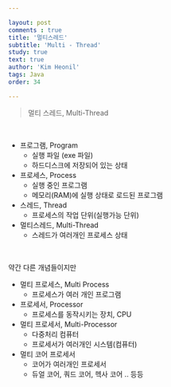 ```yaml
---

layout: post
comments : true
title: '멀티스레드'
subtitle: 'Multi - Thread'
study: true
text: true
author: 'Kim Heonil'
tags: Java
order: 34

---
```


 

> 멀티 스레드, Multi-Thread

<br>

- 프로그램, Program
  - 실행 파일 (exe 파일)
  - 하드디스크에 저장되어 있는 상태
- 프로세스, Process
  - 실행 중인 프로그램
  - 메모리(RAM)에 실행 상태로 로드된 프로그램
- 스레드, Thread
  - 프로세스의 작업 단위(실행가능 단위)
- 멀티스레드, Multi-Thread
  - 스레드가 여러개인 프로세스 상태

<br>

약간 다른 개념들이지만

- 멀티 프로세스, Multi Process
  - 프로세스가 여러 개인 프로그램
- 프로세서, Processor
  - 프로세스를 동작시키는 장치, CPU
- 멀티 프로세서, Multi-Processor
  - 다중처리 컴퓨터
  - 프로세서가 여러개인 시스템(컴퓨터)
- 멀티 코어 프로세서
  - 코어가 여러개인 프로세서
  - 듀얼 코어, 쿼드 코어, 헥사 코어 .. 등등


<br><br>